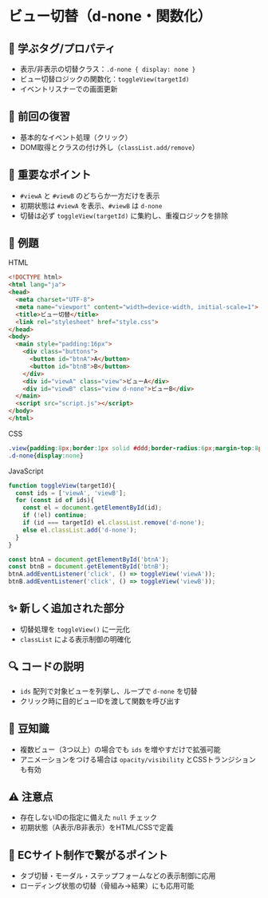 # ビュー切替（d-none・関数化）

## 🧩 学ぶタグ/プロパティ
- 表示/非表示の切替クラス：`.d-none { display: none }`
- ビュー切替ロジックの関数化：`toggleView(targetId)`
- イベントリスナーでの画面更新

## 🔁 前回の復習
- 基本的なイベント処理（クリック）
- DOM取得とクラスの付け外し（`classList.add/remove`）

## 📌 重要なポイント
- `#viewA` と `#viewB` のどちらか一方だけを表示
- 初期状態は `#viewA` を表示、`#viewB` は `d-none`
- 切替は必ず `toggleView(targetId)` に集約し、重複ロジックを排除

## 🧪 例題
HTML
```html
<!DOCTYPE html>
<html lang="ja">
<head>
  <meta charset="UTF-8">
  <meta name="viewport" content="width=device-width, initial-scale=1">
  <title>ビュー切替</title>
  <link rel="stylesheet" href="style.css">
</head>
<body>
  <main style="padding:16px">
    <div class="buttons">
      <button id="btnA">A</button>
      <button id="btnB">B</button>
    </div>
    <div id="viewA" class="view">ビューA</div>
    <div id="viewB" class="view d-none">ビューB</div>
  </main>
  <script src="script.js"></script>
</body>
</html>
```

CSS
```css
.view{padding:8px;border:1px solid #ddd;border-radius:6px;margin-top:8px}
.d-none{display:none}
```

JavaScript
```js
function toggleView(targetId){
  const ids = ['viewA', 'viewB'];
  for (const id of ids){
    const el = document.getElementById(id);
    if (!el) continue;
    if (id === targetId) el.classList.remove('d-none');
    else el.classList.add('d-none');
  }
}

const btnA = document.getElementById('btnA');
const btnB = document.getElementById('btnB');
btnA.addEventListener('click', () => toggleView('viewA'));
btnB.addEventListener('click', () => toggleView('viewB'));
```

## ✨ 新しく追加された部分
- 切替処理を `toggleView()` に一元化
- `classList` による表示制御の明確化

## 🔍 コードの説明
- `ids` 配列で対象ビューを列挙し、ループで `d-none` を切替
- クリック時に目的ビューIDを渡して関数を呼び出す

## 📖 豆知識
- 複数ビュー（3つ以上）の場合でも `ids` を増やすだけで拡張可能
- アニメーションをつける場合は `opacity/visibility` とCSSトランジションも有効

## ⚠️ 注意点
- 存在しないIDの指定に備えた `null` チェック
- 初期状態（A表示/B非表示）をHTML/CSSで定義

## 🛒 ECサイト制作で繋がるポイント
- タブ切替・モーダル・ステップフォームなどの表示制御に応用
- ローディング状態の切替（骨組み→結果）にも応用可能
